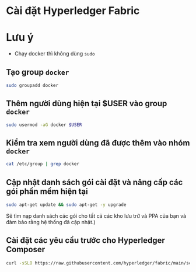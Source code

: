 # Cài đặt Hyperledger Fabric

# Lưu ý
- Chạy docker thì không dùng `sudo`

## Tạo group `docker`
```bash
sudo groupadd docker
```

## Thêm người dùng hiện tại $USER vào group `docker`
```bash
sudo usermod -aG docker $USER
```

## Kiểm tra xem người dùng đã được thêm vào nhóm `docker`
```bash
cat /etc/group | grep docker 
```

## Cập nhật danh sách gói cài đặt và nâng cấp các gói phần mềm hiện tại
```bash
sudo apt-get update && sudo apt-get -y upgrade 
```
Sẽ tìm nạp danh sách các gói cho tất cả các kho lưu trữ và PPA của bạn và đảm bảo rằng hệ thống đã cập nhật.)

## Cài đặt các yêu cầu trước cho Hyperledger Composer
```bash
curl -sSLO https://raw.githubusercontent.com/hyperledger/fabric/main/scripts/install-fabric.sh && chmod +x install-fabric.sh
```